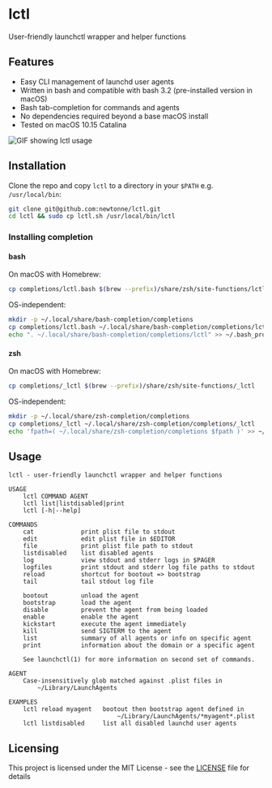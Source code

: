 # lctl

User-friendly launchctl wrapper and helper functions

## Features

- Easy CLI management of launchd user agents
- Written in bash and compatible with bash 3.2 (pre-installed version in macOS)
- Bash tab-completion for commands and agents
- No dependencies required beyond a base macOS install
- Tested on macOS 10.15 Catalina

![GIF showing lctl usage](lctl-demo.gif)

## Installation

Clone the repo and copy `lctl` to a directory in your `$PATH` e.g. `/usr/local/bin`:

```bash
git clone git@github.com:newtonne/lctl.git
cd lctl && sudo cp lctl.sh /usr/local/bin/lctl
```

### Installing completion

#### bash

On macOS with Homebrew:

```bash
cp completions/lctl.bash $(brew --prefix)/share/zsh/site-functions/lctl
```

OS-independent:

```bash
mkdir -p ~/.local/share/bash-completion/completions
cp completions/lctl.bash ~/.local/share/bash-completion/completions/lctl
echo ". ~/.local/share/bash-completion/completions/lctl" >> ~/.bash_profile # may not be necessary
```

#### zsh

On macOS with Homebrew:

```zsh
cp completions/_lctl $(brew --prefix)/share/zsh/site-functions/_lctl
```

OS-independent:

```zsh
mkdir -p ~/.local/share/zsh-completion/completions
cp completions/_lctl ~/.local/share/zsh-completion/completions/_lctl
echo 'fpath=( ~/.local/share/zsh-completion/completions $fpath )' >> ~/.zshrc
```

## Usage

```
lctl - user-friendly launchctl wrapper and helper functions

USAGE
    lctl COMMAND AGENT
    lctl list|listdisabled|print
    lctl [-h|--help]

COMMANDS
    cat             print plist file to stdout
    edit            edit plist file in $EDITOR
    file            print plist file path to stdout
    listdisabled    list disabled agents
    log             view stdout and stderr logs in $PAGER
    logfiles        print stdout and stderr log file paths to stdout
    reload          shortcut for bootout => bootstrap
    tail            tail stdout log file

    bootout         unload the agent
    bootstrap       load the agent
    disable         prevent the agent from being loaded
    enable          enable the agent
    kickstart       execute the agent immediately
    kill            send SIGTERM to the agent
    list            summary of all agents or info on specific agent
    print           information about the domain or a specific agent

    See launchctl(1) for more information on second set of commands.

AGENT
    Case-insensitively glob matched against .plist files in
        ~/Library/LaunchAgents

EXAMPLES
    lctl reload myagent   bootout then bootstrap agent defined in
                              ~/Library/LaunchAgents/*myagent*.plist
    lctl listdisabled     list all disabled launchd user agents
```

## Licensing

This project is licensed under the MIT License - see the [LICENSE](LICENSE) file for details
